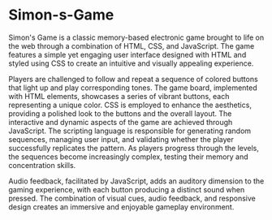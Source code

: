 # Simon-s-Game
Simon's Game is a classic memory-based electronic game brought to life on the web through a combination of HTML, CSS, and JavaScript. The game features a simple yet engaging user interface designed with HTML and styled using CSS to create an intuitive and visually appealing experience.

Players are challenged to follow and repeat a sequence of colored buttons that light up and play corresponding tones. The game board, implemented with HTML elements, showcases a series of vibrant buttons, each representing a unique color. CSS is employed to enhance the aesthetics, providing a polished look to the buttons and the overall layout.
The interactive and dynamic aspects of the game are achieved through JavaScript. The scripting language is responsible for generating random sequences, managing user input, and validating whether the player successfully replicates the pattern. As players progress through the levels, the sequences become increasingly complex, testing their memory and concentration skills.

Audio feedback, facilitated by JavaScript, adds an auditory dimension to the gaming experience, with each button producing a distinct sound when pressed. The combination of visual cues, audio feedback, and responsive design creates an immersive and enjoyable gameplay environment.
